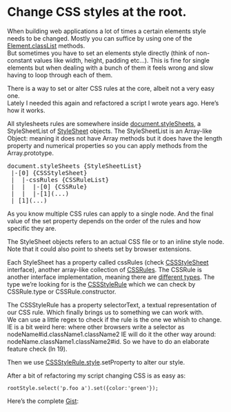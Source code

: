 <!--
  id: 2390
  date: 2014-05-06T20:58:18
  modified: 2014-05-19T17:21:08
  slug: change-css-styles-at-the-root
  type: post
  excerpt: <p>When building web applications a lot of times a certain elements style needs to be changed. Mostly you can suffice by using one of the Element.classList methods. But sometimes you have to set an elements style directly (think of non-constant values like width, height, padding etc&#8230;). This is fine for single elements but when dealing [&hellip;]</p>
  categories: CSS, JavaScript
  tags: CSS, JavaScript, gist
  inCv: 
  inPortfolio: 
  dateFrom: 
  dateTo: 
-->

# Change CSS styles at the root.

<p>When building web applications a lot of times a certain elements style needs to be changed. Mostly you can suffice by using one of the <a href="https://developer.mozilla.org/en-US/docs/Web/API/Element.classList">Element.classList</a> methods.<br />
But sometimes you have to set an elements style directly (think of non-constant values like width, height, padding etc&#8230;). This is fine for single elements but when dealing with a bunch of them it feels wrong and slow having to loop through each of them.</p>
<p><!--more--></p>
<p>There is a way to set or alter CSS rules at the core, albeit not a very easy one.<br />
Lately I needed this again and refactored a script I wrote years ago. Here&#8217;s how it works.</p>
<p>All stylesheets rules are somewhere inside <a href="https://developer.mozilla.org/en-US/docs/Web/API/document.styleSheets">document.styleSheets</a>, a StyleSheetList of <a href="https://developer.mozilla.org/en-US/docs/Web/API/StyleSheet">StyleSheet</a> objects. The StyleSheetList is an Array-like Object: meaning it does not have Array methods but it does have the length property and numerical properties so you can apply methods from the Array.prototype.</p>
<pre>document.styleSheets {StyleSheetList}
 |-[0] {CSSStyleSheet}
 |  |-cssRules {CSSRuleList}
 |  |  |-[0] {CSSRule}
 |  |  |-[1](...)
 | [1](...)</pre>
<p>As you know multiple CSS rules can apply to a single node. And the final value of the set property depends on the order of the rules and how specific they are.</p>
<p>The StyleSheet objects refers to an actual CSS file or to an inline style node. Note that it could also point to sheets set by browser extensions.</p>
<p>Each StyleSheet has a property called cssRules (check <a href="https://developer.mozilla.org/en-US/docs/Web/API/CSSStyleSheet">CSSStyleSheet</a> interface), another array-like collection of <a href="https://developer.mozilla.org/en-US/docs/Web/API/CSSRule">CSSRules</a>. The CSSRule is another interface implementation, meaning there are <a href="https://developer.mozilla.org/en-US/docs/Web/API/CSSRule#Type_constants">different types</a>. The type we&#8217;re looking for is the <a href="https://developer.mozilla.org/en-US/docs/Web/API/CSSStyleRule">CSSStyleRule</a> which we can check by CSSRule.type or CSSRule.constructor.</p>
<p>The CSSStyleRule has a property selectorText, a textual representation of our CSS rule. Which finally brings us to something we can work with.<br />
We can use a little regex to check if the rule is the one we whish to change.<br />
IE is a bit weird here: where other browsers write a selector as nodeName#id.className1.className2 IE will do it the other way around: nodeName.className1.className2#id. So we have to do an elaborate feature check (ln 19).</p>
<p>Then we use <a href="https://developer.mozilla.org/en-US/docs/Web/API/CSSStyleDeclaration">CSSStyleRule.style</a>.setProperty to alter our style.</p>
<p>After a bit of refactoring my script changing CSS is as easy as:</p>
<pre><code data-language="javascript">rootStyle.select('p.foo a').set({color:'green'});</code></pre>
<p>Here&#8217;s the complete <a href="https://gist.github.com/Sjeiti/11355844">Gist</a>:</p>
<pre><code data-language="javascript" data-src="https://api.github.com/gists/11355844"></code></pre>